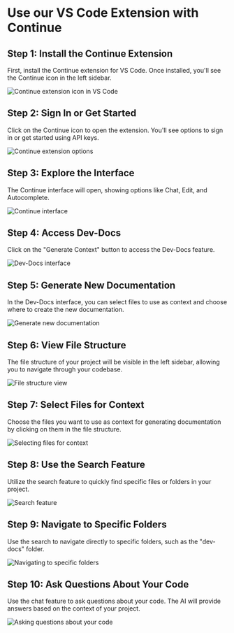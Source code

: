 

  # Use our VS Code Extension with Continue

## Step 1: Install the Continue Extension
First, install the Continue extension for VS Code. Once installed, you'll see the Continue icon in the left sidebar.

![Continue extension icon in VS Code](/img/use_our_vs_code_extension_with_continue/step_1.png)

## Step 2: Sign In or Get Started
Click on the Continue icon to open the extension. You'll see options to sign in or get started using API keys.

![Continue extension options](/img/use_our_vs_code_extension_with_continue/step_2.png)

## Step 3: Explore the Interface
The Continue interface will open, showing options like Chat, Edit, and Autocomplete.

![Continue interface](/img/use_our_vs_code_extension_with_continue/step_3.png)

## Step 4: Access Dev-Docs
Click on the "Generate Context" button to access the Dev-Docs feature.

![Dev-Docs interface](/img/use_our_vs_code_extension_with_continue/step_4.png)

## Step 5: Generate New Documentation
In the Dev-Docs interface, you can select files to use as context and choose where to create the new documentation.

![Generate new documentation](/img/use_our_vs_code_extension_with_continue/step_5.png)

## Step 6: View File Structure
The file structure of your project will be visible in the left sidebar, allowing you to navigate through your codebase.

![File structure view](/img/use_our_vs_code_extension_with_continue/step_6.png)

## Step 7: Select Files for Context
Choose the files you want to use as context for generating documentation by clicking on them in the file structure.

![Selecting files for context](/img/use_our_vs_code_extension_with_continue/step_7.png)

## Step 8: Use the Search Feature
Utilize the search feature to quickly find specific files or folders in your project.

![Search feature](/img/use_our_vs_code_extension_with_continue/step_8.png)

## Step 9: Navigate to Specific Folders
Use the search to navigate directly to specific folders, such as the "dev-docs" folder.

![Navigating to specific folders](/img/use_our_vs_code_extension_with_continue/step_10.png)

## Step 10: Ask Questions About Your Code
Use the chat feature to ask questions about your code. The AI will provide answers based on the context of your project.

![Asking questions about your code](/img/use_our_vs_code_extension_with_continue/step_14.png)

  